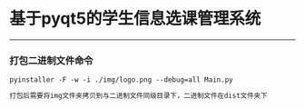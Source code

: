 # 基于pyqt5的学生信息选课管理系统

---

### 打包二进制文件命令

```shell
pyinstaller -F -w -i ./img/logo.png --debug=all Main.py
```

```markdown
打包后需要将img文件夹拷贝到与二进制文件同级目录下，二进制文件在dist文件夹下
```